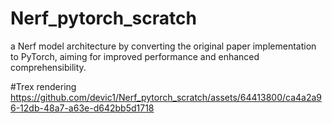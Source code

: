 # Nerf_pytorch_scratch
a Nerf model architecture by converting the original paper implementation to PyTorch, aiming for improved performance and enhanced comprehensibility.

#Trex rendering
https://github.com/devic1/Nerf_pytorch_scratch/assets/64413800/ca4a2a96-12db-48a7-a63e-d642bb5d1718

